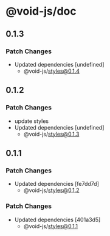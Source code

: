 # @void-js/doc

## 0.1.3

### Patch Changes

- Updated dependencies [undefined]
  - @void-js/styles@0.1.4

## 0.1.2

### Patch Changes

- update styles
- Updated dependencies [undefined]
  - @void-js/styles@0.1.3

## 0.1.1

### Patch Changes

- Updated dependencies [fe7dd7d]
  - @void-js/styles@0.1.2

### Patch Changes

- Updated dependencies [401a3d5]
  - @void-js/styles@0.1.1
